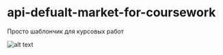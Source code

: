 # api-defualt-market-for-coursework
 Просто шаблончик для курсовых работ

 
![alt text](https://sun9-35.userapi.com/impg/7jYy9IPmxGFVXDfr218rdP4HTvfXeocVN_4xGg/p8fAGUw9vtw.jpg?size=736x462&quality=95&sign=44c99ed5de13bfa54dd3e07898335de5&type=album)